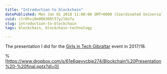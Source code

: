 ```yaml
---
title: "Introduction to blockchain"
datePublished: Mon Jan 01 2018 11:00:00 GMT+0000 (Coordinated Universal Time)
cuid: clr0hvi0e000309l57yzl6o7u
slug: introduction-to-blockchain
tags: blockchain, blockchain-technology

---
```


The presentation I did for the [Girls in Tech Gibraltar](https://girlsintech.org) event in 2017/18.

%[https://www.dropbox.com/s/61e6qeyvcbje274/Blockchain%20Presentation%20-%20final.pptx?dl=0]